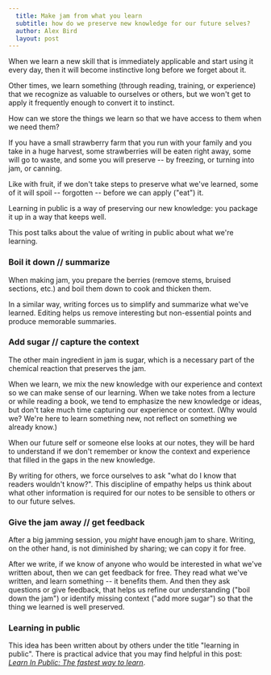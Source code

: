 ```yaml
---
  title: Make jam from what you learn
  subtitle: how do we preserve new knowledge for our future selves?
  author: Alex Bird
  layout: post
---
```


When we learn a new skill that is immediately applicable and start using it
every day, then it will become instinctive long before we forget about it.

Other times, we learn something (through reading, training, or experience) that
we recognize as valuable to ourselves or others, but we won't get to apply it
frequently enough to convert it to instinct.

How can we store the things we learn so that we have access to them when we need
them?

If you have a small strawberry farm that you run with your family and you take
in a huge harvest, some strawberries will be eaten right away, some will go to
waste, and some you will preserve -- by freezing, or turning into jam, or
canning.

Like with fruit, if we don't take steps to preserve what we've learned, some of
it will spoil -- forgotten -- before we can apply ("eat") it.

Learning in public is a way of preserving our new knowledge: you package it up
in a way that keeps well.

This post talks about the value of writing in public about what we're learning.

### Boil it down // summarize

When making jam, you prepare the berries (remove stems, bruised sections, etc.)
and boil them down to cook and thicken them.

In a similar way, writing forces us to simplify and summarize what we've
learned. Editing helps us remove interesting but non-essential points and
produce memorable summaries.

### Add sugar // capture the context

The other main ingredient in jam is sugar, which is a necessary part of the
chemical reaction that preserves the jam.

When we learn, we mix the new knowledge with our experience and context so we
can make sense of our learning. When we take notes from a lecture or while
reading a book, we tend to emphasize the new knowledge or ideas, but don't take
much time capturing our experience or context. (Why would we? We're here to
learn something new, not reflect on something we already know.)

When our future self or someone else looks at our notes, they will be hard to
understand if we don't remember or know the context and experience that filled
in the gaps in the new knowledge.

By writing for others, we force ourselves to ask "what do I know that readers
wouldn't know?". This discipline of empathy helps us think about what other
information is required for our notes to be sensible to others or to our future
selves.

### Give the jam away // get feedback

After a big jamming session, you *might* have enough jam to share. Writing, on
the other hand, is not diminished by sharing; we can copy it for free.

After we write, if we know of anyone who would be interested in what we've
written about, then we can get feedback for free. They read what we've written,
and learn something -- it benefits them. And then they ask questions or give
feedback, that helps us refine our understanding ("boil down the jam") or
identify missing context ("add more sugar") so that the thing we learned is well
preserved.

### Learning in public

This idea has been written about by others under the title "learning in public".
There is practical advice that you may find helpful in this post:
[*Learn In Public: The fastest way to learn*](https://www.swyx.io/learn-in-public). 

